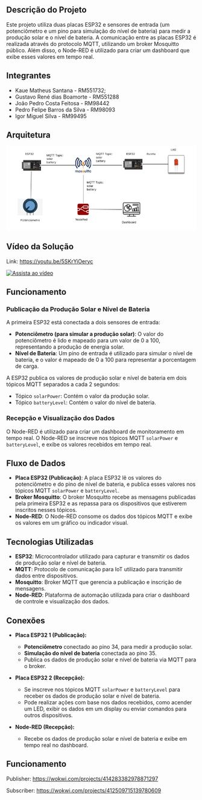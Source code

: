## Descrição do Projeto
Este projeto utiliza duas placas ESP32 e sensores de entrada (um potenciômetro e um pino para simulação do nível de bateria) para medir a produção solar e o nível de bateria. A comunicação entre as placas ESP32 é realizada através do protocolo MQTT, utilizando um broker Mosquitto público. Além disso, o Node-RED é utilizado para criar um dashboard que exibe esses valores em tempo real.

## Integrantes 

- Kaue Matheus Santana - RM551732;
- Gustavo René dias Boamorte - RM551288 
- João Pedro Costa Feitosa - RM98442 
- Pedro Felipe Barros da Silva - RM98093 
- Igor Miguel Silva - RM99495

## Arquitetura

![Arquitetura do Sistema](images/arquitetura.PNG)

## Vídeo da Solução
Link: https://youtu.be/5SKrYiOeryc

[![Assista ao vídeo](https://youtu.be/5SKrYiOeryc)](https://youtu.be/5SKrYiOeryc)

## Funcionamento

### Publicação da Produção Solar e Nível de Bateria
A primeira ESP32 está conectada a dois sensores de entrada:
- **Potenciômetro (para simular a produção solar)**: O valor do potenciômetro é lido e mapeado para um valor de 0 a 100, representando a produção de energia solar.
- **Nível de Bateria**: Um pino de entrada é utilizado para simular o nível de bateria, e o valor é mapeado de 0 a 100 para representar a porcentagem de carga.

A ESP32 publica os valores de produção solar e nível de bateria em dois tópicos MQTT separados a cada 2 segundos:
- Tópico `solarPower`: Contém o valor da produção solar.
- Tópico `batteryLevel`: Contém o valor do nível de bateria.

### Recepção e Visualização dos Dados
O Node-RED é utilizado para criar um dashboard de monitoramento em tempo real. O Node-RED se inscreve nos tópicos MQTT `solarPower` e `batteryLevel`, e exibe os valores recebidos em tempo real.

## Fluxo de Dados
- **Placa ESP32 (Publicação)**: A placa ESP32 lê os valores do potenciômetro e do pino de nível de bateria, e publica esses valores nos tópicos MQTT `solarPower` e `batteryLevel`.
- **Broker Mosquitto**: O broker Mosquitto recebe as mensagens publicadas pela primeira ESP32 e as repassa para os dispositivos que estiverem inscritos nesses tópicos.
- **Node-RED**: O Node-RED consome os dados dos tópicos MQTT e exibe os valores em um gráfico ou indicador visual.

## Tecnologias Utilizadas
- **ESP32**: Microcontrolador utilizado para capturar e transmitir os dados de produção solar e nível de bateria.
- **MQTT**: Protocolo de comunicação para IoT utilizado para transmitir dados entre dispositivos.
- **Mosquitto**: Broker MQTT que gerencia a publicação e inscrição de mensagens.
- **Node-RED**: Plataforma de automação utilizada para criar o dashboard de controle e visualização dos dados.

## Conexões
- **Placa ESP32 1 (Publicação):**
  - **Potenciômetro** conectado ao pino 34, para medir a produção solar.
  - **Simulação do nível de bateria** conectada ao pino 35.
  - Publica os dados de produção solar e nível de bateria via MQTT para o broker.

- **Placa ESP32 2 (Recepção):**
  - Se inscreve nos tópicos MQTT `solarPower` e `batteryLevel` para receber os dados de produção solar e nível de bateria.
  - Pode realizar ações com base nos dados recebidos, como acender um LED, exibir os dados em um display ou enviar comandos para outros dispositivos.

- **Node-RED (Recepção):**
  - Recebe os dados de produção solar e nível de bateria e exibe em tempo real no dashboard.


## Funcionamento

Publisher: https://wokwi.com/projects/414283382978871297

Subscriber: https://wokwi.com/projects/412509715139780609